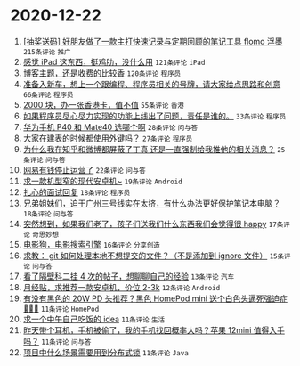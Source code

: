 # 2020-12-22

1. [[抽奖送码] 好朋友做了一款主打快速记录与定期回顾的笔记工具 flomo 浮墨](https://www.v2ex.com/t/737693) ``215条评论`` ``推广``
1. [感觉 iPad 这东西，挺鸡肋，没什么用](https://www.v2ex.com/t/737726) ``121条评论`` ``iPad``
1. [博客主题，还是收费的比较香](https://www.v2ex.com/t/737701) ``120条评论`` ``程序员``
1. [准备入新车，想上一个跟编程、程序员相关的号牌，请大家给点思路和创意](https://www.v2ex.com/t/737773) ``66条评论`` ``程序员``
1. [2000 块，办一张香港卡，值不值](https://www.v2ex.com/t/737723) ``55条评论`` ``香港``
1. [如果程序员尽心尽力实现的功能上线出了问题，责任是谁的。](https://www.v2ex.com/t/737781) ``33条评论`` ``程序员``
1. [华为手机 P40 和 Mate40 选哪个啊](https://www.v2ex.com/t/737733) ``28条评论`` ``问与答``
1. [大家在建表的时候都使用外键吗？](https://www.v2ex.com/t/737758) ``27条评论`` ``程序员``
1. [为什么我在知乎和微博都屏蔽了丁真 还是一直强制给我推他的相关消息？](https://www.v2ex.com/t/737730) ``25条评论`` ``问与答``
1. [网易有钱停止运营了](https://www.v2ex.com/t/737689) ``22条评论`` ``问与答``
1. [求一款机型窄的现代安卓机~](https://www.v2ex.com/t/737808) ``19条评论`` ``Android``
1. [扎心的面试回复](https://www.v2ex.com/t/737828) ``18条评论`` ``程序员``
1. [兄弟姐妹们，迫于广州三号线实在太挤，有什么办法更好保护笔记本电脑？](https://www.v2ex.com/t/737764) ``18条评论`` ``问与答``
1. [突然想到，如果我们老了，孩子们送我们什么东西我们会觉得很 happy](https://www.v2ex.com/t/737802) ``17条评论`` ``奇思妙想``
1. [电影狗，电影搜索引擎](https://www.v2ex.com/t/737700) ``16条评论`` ``分享创造``
1. [求教： git 如何处理本地不想提交的文件？（不是添加到 ignore 文件）](https://www.v2ex.com/t/737713) ``15条评论`` ``问与答``
1. [看了隔壁科二挂 4 次的帖子，想聊聊自己的经验](https://www.v2ex.com/t/737757) ``13条评论`` ``汽车``
1. [月经贴，求推荐一款安卓机，价位 2-3k](https://www.v2ex.com/t/737805) ``12条评论`` ``Android``
1. [有没有黑色的 20W PD 头推荐？黑色 HomePod mini 送个白色头逼死强迫症🤦🏻‍♂️](https://www.v2ex.com/t/737817) ``11条评论`` ``HomePod``
1. [求一个中午自己吃饭的 idea](https://www.v2ex.com/t/737803) ``11条评论`` ``生活``
1. [昨天带个耳机，手机被偷了，我的手机找回概率大吗？苹果 12mini 值得入手吗？](https://www.v2ex.com/t/737790) ``11条评论`` ``问与答``
1. [项目中什么场景需要用到分布式锁](https://www.v2ex.com/t/737742) ``11条评论`` ``Java``
